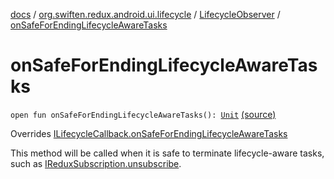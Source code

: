 [docs](../../index.md) / [org.swiften.redux.android.ui.lifecycle](../index.md) / [LifecycleObserver](index.md) / [onSafeForEndingLifecycleAwareTasks](./on-safe-for-ending-lifecycle-aware-tasks.md)

# onSafeForEndingLifecycleAwareTasks

`open fun onSafeForEndingLifecycleAwareTasks(): `[`Unit`](https://kotlinlang.org/api/latest/jvm/stdlib/kotlin/-unit/index.html) [(source)](https://github.com/protoman92/KotlinRedux/tree/master/android/android-lifecycle/src/main/java/org/swiften/redux/android/ui/lifecycle/AndroidLifecycle.kt#L70)

Overrides [ILifecycleCallback.onSafeForEndingLifecycleAwareTasks](../-i-lifecycle-callback/on-safe-for-ending-lifecycle-aware-tasks.md)

This method will be called when it is safe to terminate lifecycle-aware tasks, such as
[IReduxSubscription.unsubscribe](../../org.swiften.redux.core/-i-redux-subscription/unsubscribe.md).

